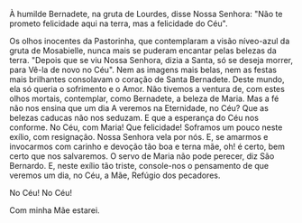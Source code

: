 À humilde Bernadete, na gruta de Lourdes, disse Nossa Senhora: "Não te prometo felicidade aqui na terra, mas a felicidade do Céu".

Os olhos inocentes da Pastorinha, que contemplaram a visão níveo-azul da gruta de Mosabielle, nunca mais se puderam encantar pelas belezas da terra. "Depois que se viu Nossa Senhora, dizia a Santa, só se deseja morrer, para Vê-la de novo no Céu". Nem as imagens mais belas, nem as festas mais brilhantes consolavam o coração de Santa Bernadete. Deste mundo, ela só queria o sofrimento e o Amor. Não tivemos a ventura de, com estes olhos mortais, contemplar, como Bernadete, a beleza de Maria. Mas a fé não nos ensina que um dia A veremos na Eternidade, no Céu? Que as belezas caducas não nos seduzam. E que a esperança do Céu nos conforme. No Céu, com Maria! Que felicidade! Soframos um pouco neste exílio, com resignação. Nossa Senhora vela por nós. E, se amarmos e invocarmos com carinho e devoção tão boa e terna mãe, oh! é certo, bem certo que nos salvaremos. O servo de Maria não pode perecer, diz São Bernardo. E, neste exílio tão triste, console-nos o pensamento de que veremos um dia, no Céu, a Mãe, Refúgio dos pecadores.

No Céu! No Céu!

Com minha Mãe estarei.